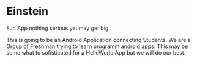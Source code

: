 # Einstein
Fun App nothing serious yet may get big 

This is going to be an Android Application connecting Students.
We are a Group of Freshman trying to learn programm android apps.
This may be some what to sofisticated for a HelloWorld App but we will do our best.

